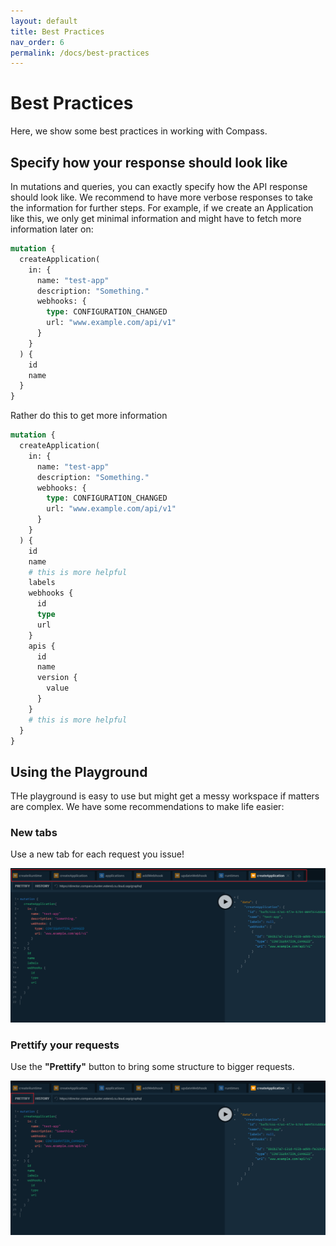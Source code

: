 ```yaml
---
layout: default
title: Best Practices
nav_order: 6
permalink: /docs/best-practices
---
```


# Best Practices

Here, we show some best practices in working with Compass.

## Specify how your response should look like

In mutations and queries, you can exactly specify how the API response should look like. We recommend to have more verbose responses to take the information for further steps. For example, if we create an Application like this, we only get minimal information and might have to fetch more information later on:

```graphql
mutation {
  createApplication(
    in: {
      name: "test-app"
      description: "Something."
      webhooks: {
        type: CONFIGURATION_CHANGED
        url: "www.example.com/api/v1"
      }
    }
  ) {
    id
    name
  }
}
```

Rather do this to get more information

```graphql
mutation {
  createApplication(
    in: {
      name: "test-app"
      description: "Something."
      webhooks: {
        type: CONFIGURATION_CHANGED
        url: "www.example.com/api/v1"
      }
    }
  ) {
    id
    name
    # this is more helpful
    labels
    webhooks {
      id
      type
      url
    }
    apis {
      id
      name
      version {
        value
      }
    }
    # this is more helpful
  }
}
```

## Using the Playground

THe playground is easy to use but might get a messy workspace if matters are complex. We have some recommendations to make life easier:

### New tabs

Use a new tab for each request you issue!

![new-tabs](/assets/images/new-tabs.png)

### Prettify your requests

Use the **"Prettify"** button to bring some structure to bigger requests.

![prettify](/assets/images/prettify.png)